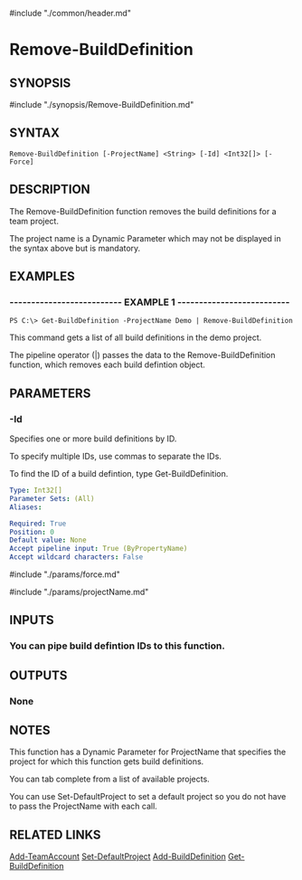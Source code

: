 #include "./common/header.md"

# Remove-BuildDefinition

## SYNOPSIS
#include "./synopsis/Remove-BuildDefinition.md"

## SYNTAX

```
Remove-BuildDefinition [-ProjectName] <String> [-Id] <Int32[]> [-Force]
```

## DESCRIPTION
The Remove-BuildDefinition function removes the build definitions for a
team project.

The project name is a Dynamic Parameter which may not be
displayed in the syntax above but is mandatory.

## EXAMPLES

### -------------------------- EXAMPLE 1 --------------------------
```
PS C:\> Get-BuildDefinition -ProjectName Demo | Remove-BuildDefinition
```

This command gets a list of all build definitions in the demo project.

The pipeline operator (|) passes the data to the Remove-BuildDefinition
function, which removes each build defintion object.

## PARAMETERS

### -Id
Specifies one or more build definitions by ID.

To specify multiple IDs, use commas to separate the IDs.

To find the ID of a build defintion, type Get-BuildDefinition.

```yaml
Type: Int32[]
Parameter Sets: (All)
Aliases: 

Required: True
Position: 0
Default value: None
Accept pipeline input: True (ByPropertyName)
Accept wildcard characters: False
```

#include "./params/force.md"

#include "./params/projectName.md"

## INPUTS

### You can pipe build defintion IDs to this function.

## OUTPUTS

### None

## NOTES
This function has a Dynamic Parameter for ProjectName that specifies the
project for which this function gets build definitions.

You can tab complete from a list of available projects.

You can use Set-DefaultProject to set a default project so you do not have
to pass the ProjectName with each call.

## RELATED LINKS

[Add-TeamAccount](Add-TeamAccount.md)
[Set-DefaultProject](Set-DefaultProject.md)
[Add-BuildDefinition](Add-BuildDefinition.md)
[Get-BuildDefinition](Get-BuildDefinition.md)